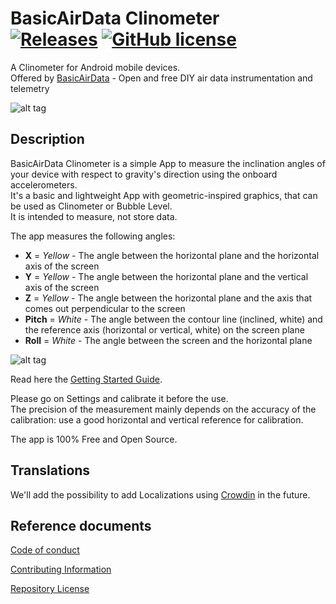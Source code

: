 # BasicAirData Clinometer<br>[![Releases](http://img.shields.io/github/release/BasicAirData/Clinometer.svg?label=%20release%20)](https://github.com/BasicAirData/Clinometer/releases) [![GitHub license](https://img.shields.io/badge/license-GPL_3-blue.svg?label=%20license%20)](https://raw.githubusercontent.com/BasicAirData/GPSLogger/master/LICENSE)
A Clinometer for Android mobile devices.<br>
Offered by [BasicAirData](http://www.basicairdata.eu) - Open and free DIY air data instrumentation and telemetry 

![alt tag](https://github.com/BasicAirData/Clinometer/blob/master/screenshots/Image_01.png)

## Description

BasicAirData Clinometer is a simple App to measure the inclination angles of your device with respect to gravity's direction using the onboard accelerometers.<br>
It's a basic and lightweight App with geometric-inspired graphics, that can be used as Clinometer or Bubble Level.<br>
It is intended to measure, not store data.<br>

The app measures the following angles:<br>
- **X** = _Yellow_ - The angle between the horizontal plane and the horizontal axis of the screen<br>
- **Y** = _Yellow_ - The angle between the horizontal plane and the vertical axis of the screen<br>
- **Z** = _Yellow_ - The angle between the horizontal plane and the axis that comes out perpendicular to the screen<br>
- **Pitch** = _White_ - The angle between the contour line (inclined, white) and the reference axis (horizontal or vertical, white) on the screen plane<br>
- **Roll** = _White_ - The angle between the screen and the horizontal plane<br>

![alt tag](https://github.com/BasicAirData/Clinometer/blob/master/screenshots/Image_01_with_notes.png)

Read here the [Getting Started Guide](https://www.basicairdata.eu/projects/android/android-clinometer/).<br>

Please go on Settings and calibrate it before the use.<br>
The precision of the measurement mainly depends on the accuracy of the calibration: use a good horizontal and vertical reference for calibration. 

The app is 100% Free and Open Source.

## Translations

We'll add the possibility to add Localizations using [Crowdin](https://crowdin.com) in the future.

## Reference documents

[Code of conduct](CODE_OF_CONDUCT.md)

[Contributing Information](CONTRIBUTING.md)

[Repository License](LICENSE)
